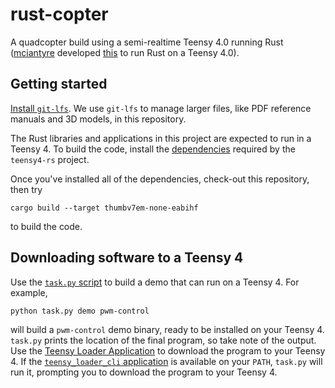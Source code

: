 # rust-copter

A quadcopter build using a semi-realtime Teensy 4.0 running Rust ([mciantyre](https://github.com/mciantyre) developed [this](https://github.com/mciantyre/teensy4-rs) to run Rust on a Teensy 4.0).

## Getting started

[Install `git-lfs`](https://git-lfs.github.com). We use `git-lfs` to manage larger files, like PDF reference manuals and 3D models, in this repository.

The Rust libraries and applications in this project are expected to run in a Teensy 4. To build the code, install the [dependencies](https://github.com/mciantyre/teensy4-rs#dependencies) required by the `teensy4-rs` project.

Once you've installed all of the dependencies, check-out this repository, then try

```
cargo build --target thumbv7em-none-eabihf
```

to build the code.

## Downloading software to a Teensy 4

Use the [`task.py` script](task.py) to build a demo that can run on a Teensy 4. For example,

```
python task.py demo pwm-control
```

will build a `pwm-control` demo binary, ready to be installed on your Teensy 4. `task.py` prints the location of the final program, so take note of the output. Use the [Teensy Loader Application](https://www.pjrc.com/teensy/loader.html) to download the program to your Teensy 4. If the [`teensy_loader_cli` application](https://github.com/PaulStoffregen/teensy_loader_cli) is available on your `PATH`, `task.py` will run it, prompting you to download the program to your Teensy 4.
